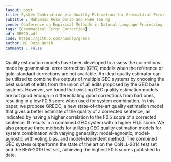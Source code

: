 ```yaml
---
layout: post
title: System Combination via Quality Estimation for Grammatical Error Correction
subtitle : Muhammad Reza Qorib and Hwee Tou Ng
venue: Conference on Empirical Methods in Natural Language Processing (EMNLP). 2023
tags: [Grammatical Error Correction]
pdf: GRECO.pdf
code: https://github.com/nusnlp/greco
author: M. Reza Qorib
comments : False
---
```

Quality estimation models have been developed to assess the corrections made by grammatical error correction (GEC) models when the reference or gold-standard corrections are not available. An ideal quality estimator can be utilized to combine the outputs of multiple GEC systems by choosing the best subset of edits from the union of all edits proposed by the GEC base systems. However, we found that existing GEC quality estimation models are not good enough in differentiating good corrections from bad ones, resulting in a low F0.5 score when used for system combination. In this paper, we propose GRECO, a new state-of-the-art quality estimation model that gives a better estimate of the quality of a corrected sentence, as indicated by having a higher correlation to the F0.5 score of a corrected sentence. It results in a combined GEC system with a higher F0.5 score. We also propose three methods for utilizing GEC quality estimation models for system combination with varying generality: model-agnostic, model-agnostic with voting bias, and model-dependent method. The combined GEC system outperforms the state of the art on the CoNLL-2014 test set and the BEA-2019 test set, achieving the highest F0.5 scores published to date.
